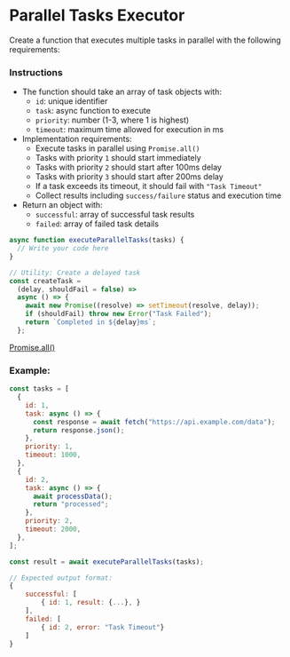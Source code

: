 # Parallel Tasks Executor

Create a function that executes multiple tasks in parallel with the following requirements:

### Instructions

- The function should take an array of task objects with:
  - `id`: unique identifier
  - `task`: async function to execute
  - `priority`: number (1-3, where 1 is highest)
  - `timeout`: maximum time allowed for execution in ms
- Implementation requirements:
  - Execute tasks in parallel using `Promise.all()`
  - Tasks with priority `1` should start immediately
  - Tasks with priority `2` should start after 100ms delay
  - Tasks with priority `3` should start after 200ms delay
  - If a task exceeds its timeout, it should fail with `"Task Timeout"`
  - Collect results including `success/failure` status and execution time
- Return an object with:
  - `successful`: array of successful task results
  - `failed`: array of failed task details

```js
async function executeParallelTasks(tasks) {
  // Write your code here
}

// Utility: Create a delayed task
const createTask =
  (delay, shouldFail = false) =>
  async () => {
    await new Promise((resolve) => setTimeout(resolve, delay));
    if (shouldFail) throw new Error("Task Failed");
    return `Completed in ${delay}ms`;
  };
```

[Promise.all()](https://developer.mozilla.org/ru/docs/Web/JavaScript/Reference/Global_Objects/Promise/all)

### Example:

```js
const tasks = [
  {
    id: 1,
    task: async () => {
      const response = await fetch("https://api.example.com/data");
      return response.json();
    },
    priority: 1,
    timeout: 1000,
  },
  {
    id: 2,
    task: async () => {
      await processData();
      return "processed";
    },
    priority: 2,
    timeout: 2000,
  },
];

const result = await executeParallelTasks(tasks);

// Expected output format:
{
    successful: [
        { id: 1, result: {...}, }
    ],
    failed: [
        { id: 2, error: "Task Timeout"}
    ]
}
```
